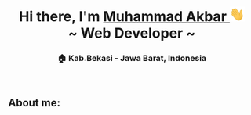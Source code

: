 <div align="center">
  <h1>Hi there, I'm <a href='https://www.instagram.com/akbar.833/'>Muhammad Akbar  </a> <img src="https://github.com/ABSphreak/ABSphreak/blob/master/gifs/Hi.gif" width="30px" height="30px"><br/>~ Web Developer ~</h1>
  <h3>🏠 Kab.Bekasi - Jawa Barat, Indonesia</h3>
</div>

<br/>

## About me:
